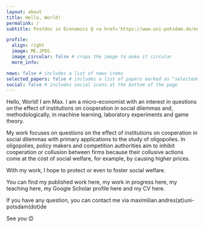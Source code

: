 ```yaml
---
layout: about
title: Hello, World!
permalink: /
subtitle: Postdoc in Economics @ <a href='https://www.uni-potsdam.de/en/university-of-potsdam'>Universität Potsdam</a> and <a href='https://berlinschoolofeconomics.de/home'>the Berlin School of Economics</a>

profile:
  align: right
  image: ME.JPEG
  image_circular: false # crops the image to make it circular
  more_info: 

news: false # includes a list of news items
selected_papers: false # includes a list of papers marked as "selected={true}"
social: false # includes social icons at the bottom of the page
---
```


Hello, World! I am Max. I am a micro-economist with an interest in questions on the effect of institutions on cooperation in social dilemmas and, methodologically, in machine learning, laboratory experiments and game theory.

My work focuses on questions on the effect of institutions on cooperation in social dilemmas with primary applications to the study of oligopolies. 
In oligopolies, policy makers and competition authorities aim to inhibit cooperation or collusion between firms because their collusive actions come at the cost of social welfare, for example, by causing higher prices. 

With my work, I hope to protect or even to foster social welfare.

You can find my published work here, my work in progress here, my teaching here, my Google Scholar profile here and my CV here.

If you have any question, you can contact me via maximilian.andres(at)uni-potsdam(dot)de

See you 😊
